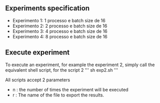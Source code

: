 ## Experiments specification

- Experimento 1: 1 processo e batch size de 16
- Experimento 2: 2 processo e batch size de 16
- Experimento 3: 4 processo e batch size de 16
- Experimento 4: 8 processo e batch size de 16

## Execute experiment

To execute an experiment, for example the experiment 2, simply call the equivalent shell script, for the script 2 
'''
sh exp2.sh
'''

All scripts accept 2 parameters
- n : the number of times the experiment will be executed
- r : The name of the file to export the results.